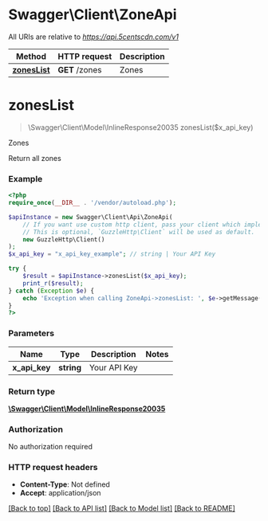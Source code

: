 # Swagger\Client\ZoneApi

All URIs are relative to *https://api.5centscdn.com/v1*

Method | HTTP request | Description
------------- | ------------- | -------------
[**zonesList**](ZoneApi.md#zonesList) | **GET** /zones | Zones

# **zonesList**
> \Swagger\Client\Model\InlineResponse20035 zonesList($x_api_key)

Zones

Return all zones

### Example
```php
<?php
require_once(__DIR__ . '/vendor/autoload.php');

$apiInstance = new Swagger\Client\Api\ZoneApi(
    // If you want use custom http client, pass your client which implements `GuzzleHttp\ClientInterface`.
    // This is optional, `GuzzleHttp\Client` will be used as default.
    new GuzzleHttp\Client()
);
$x_api_key = "x_api_key_example"; // string | Your API Key

try {
    $result = $apiInstance->zonesList($x_api_key);
    print_r($result);
} catch (Exception $e) {
    echo 'Exception when calling ZoneApi->zonesList: ', $e->getMessage(), PHP_EOL;
}
?>
```

### Parameters

Name | Type | Description  | Notes
------------- | ------------- | ------------- | -------------
 **x_api_key** | **string**| Your API Key |

### Return type

[**\Swagger\Client\Model\InlineResponse20035**](../Model/InlineResponse20035.md)

### Authorization

No authorization required

### HTTP request headers

 - **Content-Type**: Not defined
 - **Accept**: application/json

[[Back to top]](#) [[Back to API list]](../../README.md#documentation-for-api-endpoints) [[Back to Model list]](../../README.md#documentation-for-models) [[Back to README]](../../README.md)

